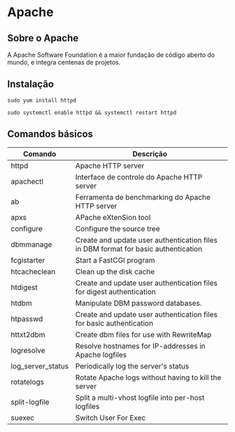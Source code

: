 # Apache

## Sobre o Apache

A Apache Software Foundation é a maior fundação de código aberto do mundo, e integra centenas de projetos.

## Instalação

```sudo yum install httpd```

```sudo systemctl enable httpd && systemctl restart httpd```

## Comandos básicos

Comando             |   Descrição
--------------------|------------
httpd               |   Apache HTTP server
apachectl           |   Interface de controle do Apache HTTP server
ab                  |   Ferramenta de benchmarking do Apache HTTP server
apxs                |   APache eXtenSion tool
configure           |   Configure the source tree
dbmmanage           |   Create and update user authentication files in DBM format for basic authentication
fcgistarter         |   Start a FastCGI program
htcacheclean        |   Clean up the disk cache
htdigest            |   Create and update user authentication files for digest authentication
htdbm               |   Manipulate DBM password databases.
htpasswd            |   Create and update user authentication files for basic authentication
httxt2dbm           |   Create dbm files for use with RewriteMap
logresolve          |   Resolve hostnames for IP-addresses in Apache logfiles
log_server_status   |   Periodically log the server's status
rotatelogs          |   Rotate Apache logs without having to kill the server
split-logfile       |   Split a multi-vhost logfile into per-host logfiles
suexec              |   Switch User For Exec
